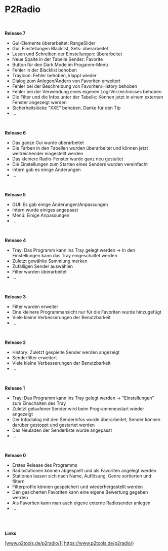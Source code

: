 # P2Radio

<br />

**Release 7**

* Gui-Elemente überarbeitet: RangeSlider
* Gui: Einstellungen Blacklist, Sets: überarbeitet
* Lesen und Schreiben der Einstellungen: überarbeitet
* Neue Spalte in der Tabelle Sender: Favorite
* Button für den Dark Mode im Progamm-Menü
* Fehler in der Blacklist behoben
* TrayIcon: Fehler behoben, klappt wieder
* Dialog zum Anlegen/Ändern von Favoriten erweitert
* Fehler bei der Beschreibung von Favoriten/History behoben
* Fehler bei der Verwendung eines eigenen Log-Verzeichnisses behoben
* Die Filter und die Infos unter der Tabelle: Können jetzt in einem externen Fenster angezeigt werden
* Sicherheitslücke "XXE" behoben, Danke für den Tip
* ...

<br />

**Release 6**

* Das ganze Gui wurde überarbeitet
* Die Farben in den Tabellen wurden überarbeitet und können jetzt weitreichender eingestellt werden
* Das kleinere Radio-Fenster wurde ganz neu gestaltet
* Die Einstellungen zum Starten eines Senders wurden vereinfacht
* Intern gab es einige Änderungen
* ...

<br />

**Release 5**

* GUI: Es gab einige Änderungen/Anpassungen
* Intern wurde einiges angepasst
* Menü: Einige Anpassungen
* ...

<br />


**Release 4**

* Tray: Das Programm kann ins Tray gelegt werden -> In den Einstellungen kann das Tray eingeschaltet werden
* Zuletzt gewählte Sammlung merken
* Zufälligen Sender auswählen
* Filter wurden überarbeitet
* ...

<br />


**Release 3**

* Filter wurden erweiter
* Eine kleinere Programmansicht nur für die Favoriten wurde hinzugefügt
* Viele kleine Verbesserungen der Benutzbarkeit
* …

<br />


**Release 2**

* History: Zuletzt gespielte Sender werden angezeigt
* Senderfilter erweitert
* Viele kleine Verbesserungen der Benutzbarkeit
* ...

<br />


**Release 1**

* Tray: Das Programm kann ins Tray gelegt werden -> "Einstellungen" zum Einschalten des Tray
* Zuletzt gelaufener Sender wird beim Programmneustart wieder angezeigt
* Der Infodialog mit den Senderinfos wurde überarbeitet, Sender können darüber gestoppt und gestartet werden
* Das Neuladen der Senderliste wurde angepasst
* ...

<br />

**Release 0**

* Erstes Release des Programms
* Radiostationen können abgespielt und als Favoriten angelegt werden
* Stationen lassen sich nach Name, Auflösung, Genre sortierten und filtern
* Filterprofile können gespeichert und wiederhergestellt werden
* Den gesicherten Favoriten kann eine eigene Bewertung gegeben werden
* Als Favoriten kann man auch eigene externe Radiosender anlegen
* ...

<br />
<br />

**Links**

[www.p2tools.de/p2radio/]( https://www.p2tools.de/p2radio/)
